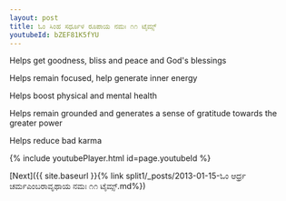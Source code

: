```yaml
---
layout: post
title: ಓಂ ಸಿಂಹ ಸರ್ಧೂಳ ರೂಪಾಯ ನಮಃ ೧೧ ಟೈಮ್ಸ್
youtubeId: bZEF81K5fYU
---
```

 
 
Helps get goodness, bliss and peace and God's blessings
 
Helps remain focused, help generate inner energy 
 
Helps boost physical and mental health 
 
Helps remain grounded and generates a sense of gratitude towards the greater power 
 
Helps reduce bad karma
 
 
 
 


{% include youtubePlayer.html id=page.youtubeId %}
 
[Next]({{ site.baseurl }}{% link  split1/_posts/2013-01-15-ಓಂ ಆರ್ಧ್ರ ಚರ್ಮಎಂಬರಾವೃಥಾಯ ನಮಃ ೧೧ ಟೈಮ್ಸ್.md%})
 
